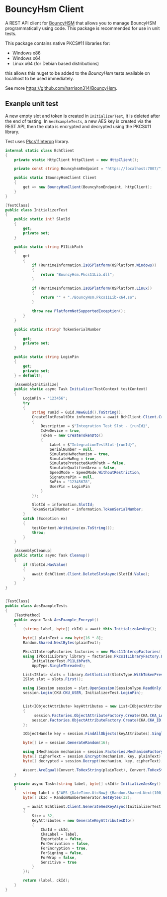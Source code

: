 # BouncyHsm Client
A REST API client for [BouncyHSM](https://github.com/harrison314/BouncyHsm) that allows you to manage BouncyHSM programmatically using code. This package is recommended for use in unit tests.

This package contains native PKCS#11 libraries for:
* Windows x86
* Windows x64
* Linux x64 (for Debian based distributions)

this allows this nuget to be added to the _BouncyHsm_ tests available on localhost to be used immediately.

See more <https://github.com/harrison314/BouncyHsm>.


## Exanple unit test
A new empty slot and token is created in `InitializerTest`, it is deleted after the end of testing. 
In `AesExampleTests`, a new AES key is created via the REST API, then the data is encrypted and decrypted using the PKCS#11 library.

Test uses [Pkcs11Interop](https://www.nuget.org/packages/Pkcs11Interop) library.

```cs
internal static class BchClient
{
    private static HttpClient httpClient = new HttpClient();

    private const string BouncyhsmEndpoint = "https://localhost:7007/";

    public static IBouncyHsmClient Client
    {
        get => new BouncyHsmClient(BouncyhsmEndpoint, httpClient);
    }
}

[TestClass]
public class InitializerTest
{
    public static int? SlotId
    {
        get;
        private set;
    }

    public static string P11LibPath
    {
        get
        {
            if (RuntimeInformation.IsOSPlatform(OSPlatform.Windows))
            {
                return "BouncyHsm.Pkcs11Lib.dll";
            }

            if (RuntimeInformation.IsOSPlatform(OSPlatform.Linux))
            {
                return "" + "./BouncyHsm.Pkcs11Lib-x64.so";
            }

            throw new PlatformNotSupportedException();
        }
    }

    public static string? TokenSerialNumber
    {
        get;
        private set;
    }

    public static string LoginPin
    {
        get;
        private set;
    } = default!;

    [AssemblyInitialize]
    public static async Task Initialize(TestContext testContext)
    {
        LoginPin = "123456";
        try
        {
            string runId = Guid.NewGuid().ToString();
            CreateSlotResultDto information = await BchClient.Client.CreateSlotAsync(new CreateSlotDto()
            {
                Description = $"Integration Test Slot - {runId}",
                IsHwDevice = true,
                Token = new CreateTokenDto()
                {
                    Label = $"IntegrationTestSlot-{runId}",
                    SerialNumber = null,
                    SimulateHwMechanism = true,
                    SimulateHwRng = true,
                    SimulateProtectedAuthPath = false,
                    SimulateQualifiedArea = false,
                    SpeedMode = SpeedMode.WithoutRestriction,
                    SignaturePin = null,
                    SoPin = "12345678",
                    UserPin = LoginPin
                }
            });

            SlotId = information.SlotId;
            TokenSerialNumber = information.TokenSerialNumber;
        }
        catch (Exception ex)
        {
            testContext.WriteLine(ex.ToString());
            throw;
        }
    }

    [AssemblyCleanup]
    public static async Task Cleanup()
    {
        if (SlotId.HasValue)
        {
            await BchClient.Client.DeleteSlotAsync(SlotId.Value);
        }
    }
}


[TestClass]
public class AesExampleTests
{
    [TestMethod]
    public async Task AesExample_Encrypt()
    {
        (string label, byte[] ckId) = await this.InitializeAesKey();

        byte[] plainText = new byte[16 * 8];
        Random.Shared.NextBytes(plainText);

        Pkcs11InteropFactories factories = new Pkcs11InteropFactories();
        using IPkcs11Library library = factories.Pkcs11LibraryFactory.LoadPkcs11Library(factories,
            InitializerTest.P11LibPath,
            AppType.SingleThreaded);

        List<ISlot> slots = library.GetSlotList(SlotsType.WithTokenPresent);
        ISlot slot = slots.First();

        using ISession session = slot.OpenSession(SessionType.ReadOnly);
        session.Login(CKU.CKU_USER, InitializerTest.LoginPin);


        List<IObjectAttribute> keyAttributes = new List<IObjectAttribute>()
        {
             session.Factories.ObjectAttributeFactory.Create(CKA.CKA_LABEL, label),
            session.Factories.ObjectAttributeFactory.Create(CKA.CKA_ID, ckId),
        };

        IObjectHandle key = session.FindAllObjects(keyAttributes).Single();

        byte[] iv = session.GenerateRandom(16);

        using IMechanism mechanism = session.Factories.MechanismFactory.Create(CKM.CKM_AES_CBC_PAD, iv);
        byte[] cipherText = session.Encrypt(mechanism, key, plainText);
        byte[] decrypted = session.Decrypt(mechanism, key, cipherText);

        Assert.AreEqual(Convert.ToHexString(plainText), Convert.ToHexString(decrypted));
    }

    private async Task<(string label, byte[] ckId)> InitializeAesKey()
    {
        string label = $"AES-{DateTime.UtcNow}-{Random.Shared.Next(100, 999)}";
        byte[] ckId = RandomNumberGenerator.GetBytes(32);

        _ = await BchClient.Client.GenerateAesKeyAsync(InitializerTest.SlotId!.Value, new GenerateAesKeyRequestDto()
        {
            Size = 32,
            KeyAttributes = new GenerateKeyAttributesDto()
            {
                CkaId = ckId,
                CkaLabel = label,
                Exportable = false,
                ForDerivation = false,
                ForEncryption = true,
                ForSigning = false,
                ForWrap = false,
                Senzitive = true
            }
        });

        return (label, ckId);
    }
}
```